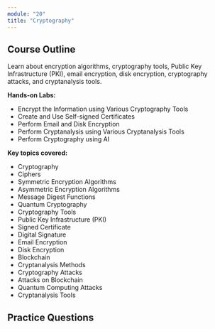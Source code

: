 ```yaml
---
module: "20"
title: "Cryptography"
---
```


## Course Outline

Learn about encryption algorithms, cryptography tools, Public Key Infrastructure (PKI), email encryption, disk encryption, cryptography attacks, and cryptanalysis tools.

**Hands-on Labs:**

- Encrypt the Information using Various Cryptography Tools
- Create and Use Self-signed Certificates
- Perform Email and Disk Encryption
- Perform Cryptanalysis using Various Cryptanalysis Tools
- Perform Cryptography using AI

**Key topics covered:**

- Cryptography
- Ciphers
- Symmetric Encryption Algorithms
- Asymmetric Encryption Algorithms
- Message Digest Functions
- Quantum Cryptography
- Cryptography Tools
- Public Key Infrastructure (PKI)
- Signed Certificate
- Digital Signature
- Email Encryption
- Disk Encryption
- Blockchain
- Cryptanalysis Methods
- Cryptography Attacks
- Attacks on Blockchain
- Quantum Computing Attacks
- Cryptanalysis Tools

## Practice Questions
